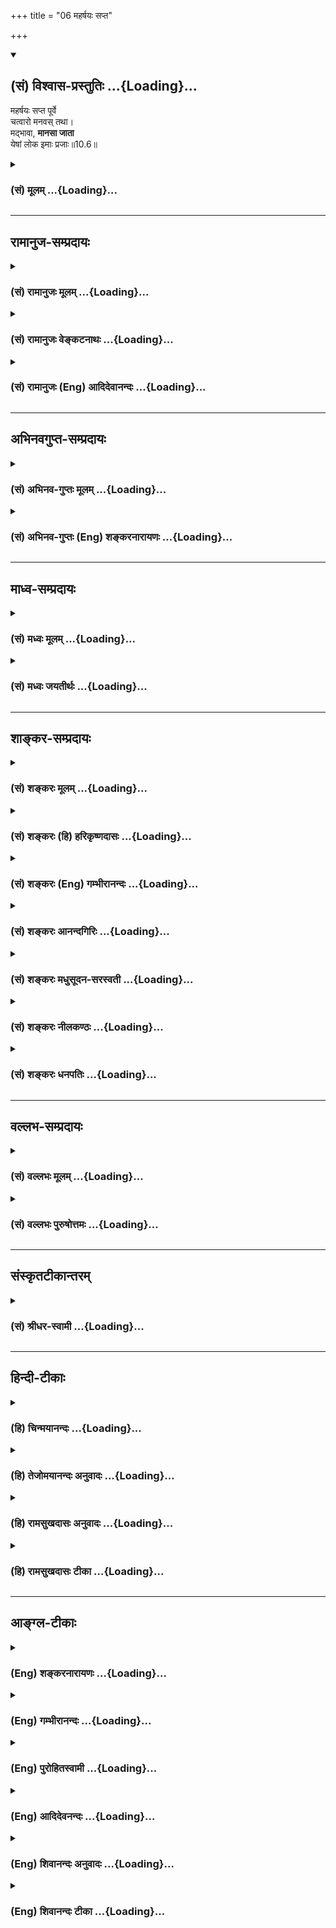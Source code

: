 +++
title = "06 महर्षयः सप्त"

+++
<div class="js_include" newlevelforh1="2" title="(सं) विश्वास-प्रस्तुतिः" unfilled url="/purANam_vaiShNavam/mahAbhAratam/06-bhIShma-parva/03-bhagavad-gItA-parva/saMskRtam/vishvAsa-prastutiH/10_vibhUti-vistAra-yoga/06_maharShayaH_sapta.md">
<details open><summary><h2>(सं) विश्वास-प्रस्तुतिः ...{Loading}...</h2></summary>

महर्षयः सप्त पूर्वे  
चत्वारो मनवस् तथा।  
मद्भावा, **मानसा जाता**  
येषां लोक इमाः प्रजाः॥10.6॥
</details>
</div>
<div class="js_include collapsed" newlevelforh1="3" title="(सं) मूलम्" unfilled url="/purANam_vaiShNavam/mahAbhAratam/06-bhIShma-parva/03-bhagavad-gItA-parva/saMskRtam/mUlam/10_vibhUti-vistAra-yoga/06_maharShayaH_sapta.md">
<details><summary><h3>(सं) मूलम् ...{Loading}...</h3></summary>

महर्षयः सप्त पूर्वे चत्वारो मनवस्तथा।  
मद्भावा मानसा जाता येषां लोक इमाः प्रजाः।।10.6।।
</details>
</div>


_________________
## रामानुज-सम्प्रदायः
<div class="js_include collapsed" newlevelforh1="3" title="(सं) रामानुजः मूलम्" unfilled url="/purANam_vaiShNavam/mahAbhAratam/06-bhIShma-parva/03-bhagavad-gItA-parva/saMskRtam/rAmAnujaH/mUlam/10_vibhUti-vistAra-yoga/06_maharShayaH_sapta.md">
<details><summary><h3>(सं) रामानुजः मूलम् ...{Loading}...</h3></summary>

।।10.6।।**पूर्वे सप्त महर्षयः** अतीतमन्वन्तरे ये भृग्वादयः सप्त महर्षयो
नित्यसृष्टिप्रवर्तनाय ब्रह्मणो मनसः संभवाः नित्यस्थितिप्रवर्तनाय ये च
सावर्णिका नाम **चत्वारो मनवः** स्थिताः **येषां** संतानमये **लोके जाता
इमाः** सर्वाः **प्रजाः;** प्रतिक्षणम् आप्रलयाद् अपत्यानाम् उत्पादकाः
पालकाश्च भवन्ति; ते भृग्वादयो मनवः च **मद्भावाः;** मम यो भावः स एव येषां
भावः ते मद्भावाः; मन्मते स्थिताः मत्संकल्पानुवर्तिन इत्यर्थः।

</details>
</div>
<div class="js_include collapsed" newlevelforh1="3" title="(सं) रामानुजः वेङ्कटनाथः" unfilled url="/purANam_vaiShNavam/mahAbhAratam/06-bhIShma-parva/03-bhagavad-gItA-parva/saMskRtam/rAmAnujaH/venkaTanAthaH/10_vibhUti-vistAra-yoga/06_maharShayaH_sapta.md">
<details><summary><h3>(सं) रामानुजः वेङ्कटनाथः ...{Loading}...</h3></summary>

  
  
।।10.6।। सृष्टिस्थितिहेतुतया प्रसिद्धेषु महत्स्वपि हेतुभूतेषु
स्वतन्त्रत्वशङ्का न कार्या; अन्यसङ्कल्पप्रसूतेष्वपि
मत्सङ्कल्पमूलत्वमनुसन्धेयमित्यस्योदाहरणतयामहर्षयः इत्युच्यत
इत्यभिप्रायेणाहसर्वस्येति। येषां लोक इमाः प्रजाः
इत्येतदभिप्रेतकथनंसर्वस्य भूतजातस्येत्यादि। सृष्टिस्थित्योरिति महर्षिषु
मनुषु च क्रमादन्वेतव्यम्। सप्तर्षीणां
पूर्वत्वविशेषणविवक्षितमाहअतीतमन्वन्तर इति। भृग्वादय इति -- महर्षीणां
भृगुरहम् \[10।25\] इति तत्प्रधानत्वं हि वक्ष्यते -- सप्त ब्रह्माण
इत्येते पुराणे निश्चयं गताः \[म.भा.12।208।5\] इत्यादिस्मारणाय सप्तशब्दः।
आर्षेयवरणे वरणीयानां गोत्राणां प्रवर्तयितार
इत्यभिप्रायेणाहनित्यसृष्टिप्रवर्तनायेति। ब्रह्मणो मनसः सम्भवा इति। सौबाले
\[1\] -- स मानसान् सप्त पुत्रानसृजत् इत्यादि।
नैमित्तिकसृष्ट्यादिव्यवच्छेदाय नित्यशब्दः। ननु ब्रह्मदिवसे चतुर्दश मनवः
क्रमादधिकुर्वन्ति; एकस्मिन् मन्वन्तरे एक एव तत्कथं चत्वार इत्यत्राहये च
सावर्णिका नामेति। ब्रह्मसावर्णो; रुद्रसावर्णो; धर्मसावर्णो; दक्षसावर्णः
इति दक्षस्य दुहितरि तैश्चतुर्भिर्मानसा जनिताः। मद्भावाः इत्येतावदत्र
विधेयम् अन्यत्सर्वं पुराणादिप्रसिद्धमनूद्यते इति ज्ञापनाय
यच्छब्दः। सन्तानमय इति। जनो लोकः प्रोक्तः इति पाठाल्लोकोऽत्र सन्तानः। येषां
৷৷. लोके जाताः -- यत्पुत्रपौत्रादिभ्यो जाता इत्यर्थः। इमाः इति निर्देशः
कालान्तरवर्तिनित्यसृष्टेरपि सङ्ग्राहकः; न तु व्युदासकः ईश्वरस्य
तत्राप्यापरोक्ष्यादित्यभिप्रायेणाहप्रतिक्षणमाप्रलयादिति। उत्पादकाः
पालकाश्चेति महर्षीणां मनूनां च यथाक्रमं निर्देशः। उत्पादिकाः
इत्यादिस्त्रीलिङ्गपाठे तु तत्तत्प्रजाभिर्यथासम्भवमन्वयः। मम यो भावः स एव
येषां भाव इति भावसामानाधिकरण्ये फलितोक्तिरियम्; मध्यमपदलोपी वा समासः।
राज्ञो भाव एव किङ्करस्य भाव इतिवदभिप्रायसाम्यापेक्षयाऽयं व्यपदेश इति
दर्शयतिमन्मते स्थिता इति। स्वाच्छन्द्यादभिप्रायसाम्यं
भृत्यादिवद्बुद्धिपूर्वानुवर्तनमात्रं च व्युदस्यति -- मत्सङ्कल्पानुवर्तिन
इति।  
  

</details>
</div>
<div class="js_include collapsed" newlevelforh1="3" title="(सं) रामानुजः (Eng) आदिदेवानन्दः" unfilled url="/purANam_vaiShNavam/mahAbhAratam/06-bhIShma-parva/03-bhagavad-gItA-parva/saMskRtam/rAmAnujaH/english/AdidevAnandaH/10_vibhUti-vistAra-yoga/06_maharShayaH_sapta.md">
<details><summary><h3>(सं) रामानुजः (Eng) आदिदेवानन्दः ...{Loading}...</h3></summary>

10.6 'The seven great Rsis of yore', namely, those seven great Rsis like
Bhrgu etc., were from the mind of Brahma in the cycle of the past Manu
to perpetuate the creation permanently; and the four Manas called the
sons of Savarna existed for the work of eternal sustentation. All
creatures in the world are their progeny. So they are the generators of
this progeny as also their sustainers till the time of Pralaya. These
Bhrgu etc., and the Manus, derive their mental condition from Me. Their
disposition is My disposition - they subsist on My disposition. The
meaning is they follow My will.

</details>
</div>


_________________
## अभिनवगुप्त-सम्प्रदायः
<div class="js_include collapsed" newlevelforh1="3" title="(सं) अभिनव-गुप्तः मूलम्" unfilled url="/purANam_vaiShNavam/mahAbhAratam/06-bhIShma-parva/03-bhagavad-gItA-parva/saMskRtam/abhinava-guptaH/mUlam/10_vibhUti-vistAra-yoga/06_maharShayaH_sapta.md">
<details><summary><h3>(सं) अभिनव-गुप्तः मूलम् ...{Loading}...</h3></summary>

।।10.6 -- 10.11।। महर्षय इत्यादि भास्वता इत्यन्तम्। परस्परबोधनया
अन्योन्यबोधस्फारसंक्रमणात् सर्व एव हि प्रमातारः एक ईश्वर इति
विततव्याप्त्या +++(S;;N वितत्य व्याप्त्या)+++ सुखेनैव
सर्वशक्तिकसर्वगतस्वात्मरूपताधिगमेन +++(S -- ताधिशयनेन अधिगमेन)+++
माहेश्वर्यमेषामिति भावः +++(After इति भावः ;N add तेषां सततयुक्तानाम्
इत्यतः प्रभृति अध्यायान्ता टीका उट्टङ्किता युगपद्धि वेद्या। तेषामेव अनु
च अर्जुनप्रश्नपद्यानि षट् उल्लिखति। श्रीभगवान् अथवा बहुना इति पर्यन्तानि
पद्यानि 23 वक्ति।। These sentences are obviously of some copyist. It is
to be noted however,that the Mss. generally contain seven (not six)+++
verses of Arjuna and then 24 +++(not 23)+++ verses of the hagavan) ।

</details>
</div>
<div class="js_include collapsed" newlevelforh1="3" title="(सं) अभिनव-गुप्तः (Eng) शङ्करनारायणः" unfilled url="/purANam_vaiShNavam/mahAbhAratam/06-bhIShma-parva/03-bhagavad-gItA-parva/saMskRtam/abhinava-guptaH/english/shankaranArAyaNaH/10_vibhUti-vistAra-yoga/06_maharShayaH_sapta.md">
<details><summary><h3>(सं) अभिनव-गुप्तः (Eng) शङ्करनारायणः ...{Loading}...</h3></summary>

10.6 See Comment under 10.11

</details>
</div>


_________________
## माध्व-सम्प्रदायः
<div class="js_include collapsed" newlevelforh1="3" title="(सं) मध्वः मूलम्" unfilled url="/purANam_vaiShNavam/mahAbhAratam/06-bhIShma-parva/03-bhagavad-gItA-parva/saMskRtam/madhvaH/mUlam/10_vibhUti-vistAra-yoga/06_maharShayaH_sapta.md">
<details><summary><h3>(सं) मध्वः मूलम् ...{Loading}...</h3></summary>

।।10.6।। पूर्वे सप्तर्षयः -- मरीचिरत्र्यङ्गिरसौ पुलस्त्यः पुलहः क्रतुः।
वसिष्ठश्च महातेजाः इति मोक्षधर्मोक्ताः \[म.भा.12।335।28\]। ते हि
सर्वपुराणेषु उच्यन्ते। चत्वारः प्रथमाः स्वायम्भुवाद्याः तेषां हीमाः
प्रजाः -- नहि भविष्यतामिमाः प्रजा इति युक्तं -- विभागः प्राधान्यं च
प्राथमिकत्वादेव भवति। गौतमखिलेषु चोक्तम् -- स्वायम्भुवं रोचिषं च रैवतं च
तथोत्तमम्। वेद यः स प्रजावान् इति। पूर्वेभ्यो ह्युत्तरा जायन्त इत्येषां
प्राधान्यम्। अजातेषु च ज्यैष्ठ्यम्। तामसस्य भगवदवतारत्वादनुक्तिः। तच्च
भागवते प्रसिद्धम्। मानसत्वं च सर्वेषां मनूनामुक्तं भागवते ()ततो
मनून्ससर्जान्ते मनसा लोकभावनान् \[ \] इति। अन्यपुत्रत्वं त्वपरित्यज्यापि
शरीरं तद्भवति। प्रमाणं चोभयविधवाक्यान्यथाऽनुपपत्तिरेव। पूर्व इति
विशेषणाच्चैतत्सिद्धिः। मत्तो भावो येषां ते मद्भावाः। ये ते ब्रह्मणो
मानसा जातास्ते मत्त एव जाता इति भावः।

</details>
</div>
<div class="js_include collapsed" newlevelforh1="3" title="(सं) मध्वः जयतीर्थः" unfilled url="/purANam_vaiShNavam/mahAbhAratam/06-bhIShma-parva/03-bhagavad-gItA-parva/saMskRtam/madhvaH/jayatIrthaH/10_vibhUti-vistAra-yoga/06_maharShayaH_sapta.md">
<details><summary><h3>(सं) मध्वः जयतीर्थः ...{Loading}...</h3></summary>

।।10.6।। महर्षयः सप्त भृग्वादय इति शङ्करः; तदसत् पूर्व इति विशेषणेन
प्रथममन्वन्तरस्थानामेव ग्रहणस्योचितत्वात् मोक्षधर्मसंवादाच्चेति भावेनाह
-- **पूर्व** इति। इतोऽपि मरीच्यादय एवेत्याह -- **ते ही**ति। निरुपपदेन
सप्तर्षिशब्देनेति शेषः। पूर्वे इत्यस्योत्तरत्र सम्बन्धेऽपि एतत्सिद्धमिति
भावेनानेकप्रमाणोपन्यासः। ब्रह्मसावर्ण्यो रुद्रसावर्ण्यो दक्षसावर्ण्यो
धर्मसावर्ण्य इति भविष्यन्तश्चत्वारो मनव इत्यन्ये; तदसदिति भावेनाह --
**चत्वार** इति। स्वायम्भुवस्वारोचिषरैवतोत्तमाः। प्रथमातिक्रमे
कारणाभावादिति भावः। किञ्चयेषां लोक इमाः,प्रजाः इति विशेषणमेष्वेव
सम्भवति; नेतरेष्वतोऽप्येवमित्याह -- **तेषां ही**ति। इमा वर्तमानाः प्रजा
अपत्यानि। ननु चतुर्दशमनवस्तेषु चतुर्णां यत्पृथक्करणं तत्र कारणेन
भाव्यम्। अस्ति च तत्परोक्तेषु संज्ञासाम्यम् न तु स्वायम्भुवादिषु अतः
कथमेतत् इत्यत आह -- **विभाग** इति। प्राधान्यादेवेति शेषः
संज्ञासाम्यस्याप्रयोजकत्वात्। अन्यथा मेरुसावर्णेरपि ग्रहणप्रसङ्गादिति
भावः। अस्त्वेवं प्राधान्यं च परोक्तानामेवेत्यत आह -- **प्राधान्यं
चे**ति। स्वायम्भुवादीनामिति शेषः। किञ्च श्रुतौ स्वायम्भुवादीनामेव
पृथक्करणात्त एवात्रेत्याह -- **गौतमे**ति। पृथक्करणे न फलमिति शेषः।
प्राथमिकत्वादेव प्राधान्यं भवतीत्युक्तं तत्कथं इत्यत आह -- **पूर्वेभ्यो
ही**ति। तत्सन्ततावित्यर्थः। तेषां पूर्वेषां उत्तरान्प्रति।
तत्सन्ततावजातान् प्रति प्रथमानां कथं प्राधान्यं इत्यत आह --
**अजातेष्वि**ति। विषयसप्तमीयम्। ज्यैष्ठ्यं प्रथमानां प्राधान्यमित्यर्थः।
इदमुक्तं भवति -- प्रधानगुणभावो हि सति सम्बन्धे भवति। अयुगपद्भाविषु
चैतेषु प्रथमानामेव प्राधान्यं; उत्तरेषगुणत्वमुक्तविधया सम्भवति। न
त्वन्यथा कथमपीति। प्रथमाश्चेद्गृह्यन्ते तदा चतुर्थस्तामसो गीताभिप्रेततया
कुतो न व्याख्यायते इत्यत आह -- **तामसस्ये**ति। अनुक्तिरव्याख्यानं भगवति
चमद्भावा मानसा जाताः इति विशेषणासम्भवादिति भावः। तामसस्य भगवदवतारत्वं
कुतः इत्यत आह -- **तच्चे**ति। चतुर्थ उत्तमभ्राता मनुर्नाम्ना च तामसः।
\[भाग.8।1।27\] हरिरित्याहृतो येन गजेन्द्रो मोचितो ग्रहात् \[भाग.8।1।30\]
इत्यादिना। ननु यदि विशेषणासम्भवात्प्रथमप्राप्तातिक्रमेण तत्सम्भवतां
ग्रहणम्। तर्हिमानसा जाताः इति विशेषणासम्भवादेतान्परित्यज्य
ब्रह्मसावर्ण्यादय एव ग्राह्यास्तेषु तत्सम्भवादिति **भास्करः** तत्राह --
**मानसत्वं चे**ति। चतुर्णां दक्षदुहितरि किल भावो युगपदासीदित्येवंविधं
मानसत्वं न सर्वेषामिति चेत्; न अत्रार्थे तद्धितोत्पत्तेरस्मरणात्। ननु
ब्रह्मपुत्राः सन्तु मानसाः; न तु तदा ते मनवः; किन्तु मच्छरीरं परित्यज्य
प्रियव्रतादिपुत्रा जातास्तदैव; अतो मनुषु मानसत्वमसम्भाव्यमित्यत आह --
**अन्ये**ति। तन्मानसं शरीरं अपरित्यज्य स्थितानामप्यन्यपुत्रत्वं
सम्भवतीति योजना। द्वितीये शरीरे जाते तत्पूर्वशरीरेणैक्यमापद्यत इति
सम्प्रदायविदः। किमत्र प्रमाणं इत्यत आह -- **प्रमाणं** चेति। मनूनामेव
ब्रह्ममानसपुत्रत्ववाक्यं प्रियव्रतादिपुत्रत्ववाक्यं चेत्युभयविधवाक्यम्।
उपचारत्वकल्पना क्लिष्टैव। किञ्चपूर्वे इति विशेषणं पूर्वेणैव सम्बध्यते;
परेणैव वोभाभ्यामपीति त्रयः पक्षाः; पक्षत्रयेऽपि चत्वारो मनवः प्रथमा
एवेति सिध्यति आद्ये सप्तर्षीणां प्रथमत्वेन तत्साहचर्यात्;
द्वितीयतृतीययोर्वचनादेवेति भावेनाह -- **पूर्व** इति। मयि भावो येषामिति
व्याख्यानं प्रकृतासङ्गतं कारणत्वस्यात्र प्रकृतत्वादिति भावेनाह --
**मत्त** इति। भावो जन्म। ननुमानसा जाताः इत्यनेन भगवतस्तत्कारणत्वमुच्यते;
मैवन्ततो मनून् इति वचनस्य सत्वेन ब्रह्मणो मानसा जाता इति
व्याख्येयत्वात्; तर्हि कथं न व्याहतिः इत्यत आह -- **ये त** इति। मत्त एव
ब्रह्मान्तर्यामिणः। ब्रह्मा तु द्वारमात्रमिति भावः।

</details>
</div>


_________________
## शाङ्कर-सम्प्रदायः
<div class="js_include collapsed" newlevelforh1="3" title="(सं) शङ्करः मूलम्" unfilled url="/purANam_vaiShNavam/mahAbhAratam/06-bhIShma-parva/03-bhagavad-gItA-parva/saMskRtam/shankaraH/mUlam/10_vibhUti-vistAra-yoga/06_maharShayaH_sapta.md">
<details><summary><h3>(सं) शङ्करः मूलम् ...{Loading}...</h3></summary>

।।10.6।। --,**महर्षयः सप्त** भृग्वादयः **पूर्वे** अतीतकालसंबन्धिनः;
**चत्वारः मनवः तथा** सावर्णा इति प्रसिद्धाः; ते च **मद्भावाः**
मद्गतभावनाः वैष्णवेन सामर्थ्येन उपेताः; **मानसाः** मनसैव उत्पादिताः मया
**जाताः** उत्पन्नाः; **येषां** मनूनां महर्षीणां च सृष्टिः **लोके इमाः**
स्थावरजङ्गमलक्षणाः **प्रजाः**।।

</details>
</div>
<div class="js_include collapsed" newlevelforh1="3" title="(सं) शङ्करः (हि) हरिकृष्णदासः" unfilled url="/purANam_vaiShNavam/mahAbhAratam/06-bhIShma-parva/03-bhagavad-gItA-parva/saMskRtam/shankaraH/hindI/harikRShNadAsaH/10_vibhUti-vistAra-yoga/06_maharShayaH_sapta.md">
<details><summary><h3>(सं) शङ्करः (हि) हरिकृष्णदासः ...{Loading}...</h3></summary>

।।10.6।। तथा --, भृगु आदि सप्त महर्षि और पहले होनेवाले चार मनु जिनका अतीत
कालसे सम्बन्ध है और जो सावर्ण इस नामसे पुराणोंमें प्रसिद्ध हैं; ये सभी
मुझमें भावनावाले -- ईश्वरीय सामर्थ्यसे युक्त और मेरे द्वारा मनसे उत्पन्न
किये हुए हैं; जिस मनु और महर्षियोंकी रची हुई ये चर और अचररूप सब प्रजाएँ
लोकमें प्रसिद्ध हैं।

</details>
</div>
<div class="js_include collapsed" newlevelforh1="3" title="(सं) शङ्करः (Eng) गम्भीरानन्दः" unfilled url="/purANam_vaiShNavam/mahAbhAratam/06-bhIShma-parva/03-bhagavad-gItA-parva/saMskRtam/shankaraH/english/gambhIrAnandaH/10_vibhUti-vistAra-yoga/06_maharShayaH_sapta.md">
<details><summary><h3>(सं) शङ्करः (Eng) गम्भीरानन्दः ...{Loading}...</h3></summary>

10.6 Sapta, the seven; maharsayah, great sages-Bhrgu and others; tatha,
as also; catvarah, the four; manavah, Manus \[Savarni, Dharma-savarini,
Daksa-savarni, and Savarna.-Tr.\]- well known as Savarnas; purve, of
ancient days; yesam, of whom, of which Manus and the great sages; imah,
these; prajah, creatures, moving and non-moving; loke in the world, are
the creation; madbhavah, had their thoughts fixed on Me-they had their
minds fixed on Me, (and hence) they were endowed with the power of
Visnu; and they jatah, were born; manasa; from My mind-they were created
by Me through My mind itself.

</details>
</div>
<div class="js_include collapsed" newlevelforh1="3" title="(सं) शङ्करः आनन्दगिरिः" unfilled url="/purANam_vaiShNavam/mahAbhAratam/06-bhIShma-parva/03-bhagavad-gItA-parva/saMskRtam/shankaraH/AnandagiriH/10_vibhUti-vistAra-yoga/06_maharShayaH_sapta.md">
<details><summary><h3>(सं) शङ्करः आनन्दगिरिः ...{Loading}...</h3></summary>

।।10.6।। न केवलं भगवतः सर्वप्रकृतित्वमेव किंतु
सर्वज्ञत्वसर्वेश्वरत्वरूपमधिष्ठातृत्वमपीत्याह -- **किञ्चेति।** आद्या
भृग्वादयो वसिष्ठान्ताः सर्वज्ञा विद्यासंप्रदायप्रवर्तकाः। तथेति मनूनामपि
पूर्वत्वेनाद्यत्वमनुकृष्यते। के ते मनवस्तत्राह -- **सावर्णा इतीति।**
प्रसिद्धाः पुराणेषु प्रजानां पालकाः स्वयमीश्वराश्चेति शेषः। महर्षीणां
मनूनां च तुल्यं विशेषणं -- **ते चेति।** मयि सर्वज्ञे सर्वेश्वरे गता
भावना येषां ते तथा। भावनाफलमाह -- **वैष्णवेनेति।** वैष्णव्या
शक्त्याधिष्ठितत्वेन ज्ञानैश्वर्यवन्त इत्यर्थः। तेषां जन्मनो
वैशिष्ट्यमाचष्टे -- **मानसा इति।** मन्वादीनेव विशिनष्टि -- **येषामिति।**
विद्यया जन्मना च संततिभूता मन्वादीनामस्मिंल्लोके सर्वाः प्रजा इत्यर्थः।

</details>
</div>
<div class="js_include collapsed" newlevelforh1="3" title="(सं) शङ्करः मधुसूदन-सरस्वती" unfilled url="/purANam_vaiShNavam/mahAbhAratam/06-bhIShma-parva/03-bhagavad-gItA-parva/saMskRtam/shankaraH/madhusUdana-sarasvatI/10_vibhUti-vistAra-yoga/06_maharShayaH_sapta.md">
<details><summary><h3>(सं) शङ्करः मधुसूदन-सरस्वती ...{Loading}...</h3></summary>

।।10.6।। इतश्चैतदेवमाह -- महर्षयो वेदतदर्थद्रष्टारः सर्वज्ञा
विद्यासंप्रदायप्रवर्तका भृग्वाद्याः सप्त पूर्वे सर्गाद्यकालाविर्भूताः।
तथाच पुराणंभृगुं मरिचिमत्रिं च पुलस्त्यं पुलहं क्रतुम्। वसिष्ठं च
महातेजाः सोऽसृजन्मनसा सुतान्। सप्त ब्रह्माण इत्येते पुराणे निश्चयं गताः
इति। तथा चत्वारो मनवः सावर्णा इति प्रसिद्धाः। अथवा महर्षयः सप्त
भृग्वाद्याः;तेऽभ्योऽपि पूर्वे प्रथमाश्चत्वारः सनकाद्या महर्षयो; मनवस्तथा
स्वायंभुवाद्याश्चतुर्दश मयि परमेश्वरे भावो भावना येषां ते मद्भावा
मच्चिन्तनपराः। मद्भावनावशादाविर्भूतमदीयज्ञानैश्वर्यशक्तय इत्यर्थः।
मानसाः मनःसंकल्पादेवोत्पन्ना नतु योनिजाः। अतो विशुद्धजन्मत्वेन
सर्वप्राणिश्रेष्ठा मत्तएव हिरण्यगर्भात्मनो जाताः सर्गाद्यकाले
प्रादुर्भूताः। येषां महर्षीणां सप्तानां,भृग्वादीनां चतुर्णां च सनकादीनां
मनूनां च चतुर्दशानां अस्मिल्ँ लोके जन्मना च विद्यया च सन्ततिभूता इमा
ब्राह्मणाद्याः सर्वाः प्रजाः।

</details>
</div>
<div class="js_include collapsed" newlevelforh1="3" title="(सं) शङ्करः नीलकण्ठः" unfilled url="/purANam_vaiShNavam/mahAbhAratam/06-bhIShma-parva/03-bhagavad-gItA-parva/saMskRtam/shankaraH/nIlakaNThaH/10_vibhUti-vistAra-yoga/06_maharShayaH_sapta.md">
<details><summary><h3>(सं) शङ्करः नीलकण्ठः ...{Loading}...</h3></summary>

।।10.6।। एतदेव शिष्टाचारप्रदर्शनेन द्रढयति -- **महर्षय इति।** सप्त
भृग्वाद्याश्चत्वारः सनकादयश्च पूर्वे प्रसिद्धा महर्षय इति संबन्धः। तथा
मनवश्चतुदर्श प्रसिद्धाः। ते सर्वे मानसा हिरण्यगर्भरूपस्य मम मनस
एवोद्भूता अयोनिजा जाता उत्पन्नाः। इमाः प्रजाश्चतुर्विधा अयं लोकश्च
तदाधारभूतः तदुभयं येषां यत्संबन्धि संततिर्येषां संततिरित्यर्थः। यद्ववा
येषामिति षष्ठी पञ्चम्यर्थे। येभ्य इमाः प्रजा अयं लोकश्च जाता इत्यर्थः।
तेऽपि मद्भावा मय्येव भावो मनो येषां ते। प्रसिद्धमहिमानोऽप्येते यतो
मामेवोपासतेऽतस्त्वमपि मामुपास्वेति भावः।

</details>
</div>
<div class="js_include collapsed" newlevelforh1="3" title="(सं) शङ्करः धनपतिः" unfilled url="/purANam_vaiShNavam/mahAbhAratam/06-bhIShma-parva/03-bhagavad-gItA-parva/saMskRtam/shankaraH/dhanapatiH/10_vibhUti-vistAra-yoga/06_maharShayaH_sapta.md">
<details><summary><h3>(सं) शङ्करः धनपतिः ...{Loading}...</h3></summary>

।।10.6।। स्वसामर्थ्यंयुक्तानां स्वेनोत्पादितानां भृग्वादीनामपि
लोकेश्वरत्वं प्रसिद्धं किं वक्त्वयं मम लोकमहेश्वरत्वमित्याह -- महर्षय
इति। महर्षयः सप्त भृग्वादयः पूर्वेऽतीतकालसंबन्धिनोभृगु मरीचिमत्रिं च
पुलस्त्यं पुलहं क्रतुं। वसिष्ठं च महातेजाः सोऽसृजन्मनसा सुतान्
इत्युक्ताःचत्वारो मनवस्तथा; सावर्णिस्तु मनुर्योऽसौ मैत्रेय भविता ततः।
नवमो दक्ष्सावर्णिर्मैत्रेय भविता मनुः। एकादशश्र्च भविता धर्मसावर्णिको
मनुः। रुद्रपुत्रस्तु सावर्णो भविता द्वादशो मनुः।। इति विष्णुपुराणादौ
सावर्णा इति प्रसिद्धाः। महर्षयः सप्त भृग्वादयः। तेभ्योऽपि पूर्वे
प्रथमाश्चत्वारः सन्काद्या महर्षयः मनवस्तथा स्वयंभुवाद्याश्चतुर्दशेति वा।
अस्मिन्पक्षे सनकाद्याश्र्चतुर्दशेत्यध्याहारदोषमभिप्रेत्याचार्यैरयं पक्षो
न प्रदर्शितः। ते च मद्भावा मद्भतभावना मयि परमात्मनि भावना येषामतो
वैष्णवेन सामर्थ्येन युक्ता मानसा मया मनसैवोत्पादिताः सन्तो जाताः
उत्पन्ना यथायथं योनितोऽयोनितश्च येषां महर्षीणां मनूनां च लोके इमा
विद्यया च जन्मना च सन्ततिभूताः प्रजाः स्थावरजंगमलक्षणाः।

</details>
</div>


_________________
## वल्लभ-सम्प्रदायः
<div class="js_include collapsed" newlevelforh1="3" title="(सं) वल्लभः मूलम्" unfilled url="/purANam_vaiShNavam/mahAbhAratam/06-bhIShma-parva/03-bhagavad-gItA-parva/saMskRtam/vallabhaH/mUlam/10_vibhUti-vistAra-yoga/06_maharShayaH_sapta.md">
<details><summary><h3>(सं) वल्लभः मूलम् ...{Loading}...</h3></summary>

।।10.6।। एवं जातस्य गुणसर्गस्य हेतुरहमज एक इत्युक्त्वाअहमादिर्हि देवानां
\[10।2\] इति व्याचष्टे -- महर्षय इति। गुणसंसर्गिण एते पूर्वे
भृग्वादयःसप्त ब्रह्माण्ड इत्येते पुराणे निश्चयं गताः
\[म.भा.12।208।5\],इत्यादिपुराणप्रसिद्धाः। मानसाः तथा चतुर्दशसु मनुषु
पूर्वे प्रथमाश्चत्वारो मनवः स्वायम्भुवस्वारोचिषोत्तमतामसाख्या इत्येते
नित्यसर्गप्रवर्त्तनार्था मद्भावा जाताः; मत्त एवेत्यनुवर्त्तनीयम्। एतेन
कारणभूतसर्वर्षिमनुदेवानामादिभूततयाऽनादित्वं स्वस्योक्तम्। एतेषां तु
बुद्ध्यादिवन्न प्राकृतभावत्वमेव; किन्तु मद्भावत्वमिति। तदाह -- मद्भावा
इति। मम भावः सामर्थ्यं तेजोभावो वा येषु ते तथा; एते मानसा भावाश्चेतनाः
मत् मत्तो जाता इति वा; अथवा बुद्ध्यादयो येषां लोक इमाः प्रजास्ते
महर्षिमन्वादयश्चेत्येते सर्वे भावा मत् मत्तो मानसा जाताःइच्छामात्रेण
मनसा प्रवाहं सृष्टवान् हरिः इति भगवन्मुखोक्तेः सोऽकामयत बहु स्यां
प्रजायेय \[तै.उ.2।6।1\] इति असतोऽधिमनो यस्य मनः प्रजापतिमसृजत; प्रजापतिः
प्रजा असृजत; तद्वा इदं मय्येव परमं प्रतिष्ठितम्। मनसो ह्येव खल्विमानि
भूतानि जायन्ते; मनसो वशे सर्वमिदं बभूव; कामस्तदग्रे समवर्त्तताधीः
इत्यादिश्रुतेश्च।

</details>
</div>
<div class="js_include collapsed" newlevelforh1="3" title="(सं) वल्लभः पुरुषोत्तमः" unfilled url="/purANam_vaiShNavam/mahAbhAratam/06-bhIShma-parva/03-bhagavad-gItA-parva/saMskRtam/vallabhaH/puruShottamaH/10_vibhUti-vistAra-yoga/06_maharShayaH_sapta.md">
<details><summary><h3>(सं) वल्लभः पुरुषोत्तमः ...{Loading}...</h3></summary>

  
  
।।10.6।। ननु कृष्यादिप्रयुक्तधर्माचरणादिभिः सर्वेषां तत्तत्फलरूपा भावा
भवन्ति; तत्कथं भवत एव इत्याकाङ्क्षायामाह -- महर्षय इति। महर्षयः सप्त
भृग्वादयः; ततः पूर्वे अन्ये चत्वारो महर्षयः; तथा स्वायम्भुवादयो मनवः;
हिरण्यगर्भात्मनो मम मानसा मद्भावा मदीयोऽनुभावो मत्क्रीडार्थरूपो येषु
तादृशा जाताः। येषां लोके इमाः प्रजास्तदुक्तप्रवर्तमाना भवन्तीत्यर्थः।
अतोऽपि मत्त एव भवन्तीति भावः।  
  

</details>
</div>


_________________
## संस्कृतटीकान्तरम्
<div class="js_include collapsed" newlevelforh1="3" title="(सं) श्रीधर-स्वामी" unfilled url="/purANam_vaiShNavam/mahAbhAratam/06-bhIShma-parva/03-bhagavad-gItA-parva/saMskRtam/shrIdhara-svAmI/10_vibhUti-vistAra-yoga/06_maharShayaH_sapta.md">
<details><summary><h3>(सं) श्रीधर-स्वामी ...{Loading}...</h3></summary>

।।10.6।। किंच **-- महर्षय इति।** सप्त महर्षयोभृग्वादयः सप्त ब्राह्मणा
इत्येते पुराणे निश्चयं गता इत्यादि पुराणप्रसिद्धाः। तेभ्योऽपि
पूर्वेऽन्ये चत्वारो महर्षयः सनकादयः; तथा मनवः स्वायंभुवादयः मद्भावा
मदीयो भावः प्रभावो येषु ते हिरण्यगर्भात्मनो ममैव मनसः
संकल्पमात्राज्जाताः। प्रभावमेवाह **-- येषामिति।** येषां भृग्वादीनां च
सनकादीनां चेमा ब्राह्मणाद्या लोके वर्धमाना यथायथं पुत्रपौत्रादिरूपाः
शिष्यादिरूपाश्च प्रजा जाता वर्तन्ते।

</details>
</div>


_________________
## हिन्दी-टीकाः
<div class="js_include collapsed" newlevelforh1="3" title="(हि) चिन्मयानन्दः" unfilled url="/purANam_vaiShNavam/mahAbhAratam/06-bhIShma-parva/03-bhagavad-gItA-parva/hindI/chinmayAnandaH/10_vibhUti-vistAra-yoga/06_maharShayaH_sapta.md">
<details><summary><h3>(हि) चिन्मयानन्दः ...{Loading}...</h3></summary>

।।10.6।। इस अध्याय के दूसरे श्लोक में जिस सिद्धांत का संकेत मात्र किया
गया है कि किस प्रकार सप्तर्षि; सनकादि चार कुमार और चौदह मनु; परमेश्वर के
मन से उत्पन्न हुए हैं। ये सभी मिलकर जगत् के उपादान और निमित्त कारण हैं;
क्योंकि यहाँ कहा गया है; इनसे यह सम्पूर्ण प्रजा उत्पन्न हुई है। सप्तर्षि
जिन्हें पुराणों में मानवीय रूप में चित्रित किया गया है; वे सप्तर्षि
अध्यात्मशास्त्र की दृष्टि से महत् तत्त्व; अहंकार और पंच तन्मात्राएं हैं।
इन सब के संयुक्त रूप को ही जगत् कहते हैं। व्यक्तिगत दृष्टि से;
सप्तर्षियों के रूपक का आशय समझना बहुत सरल है। हम जानते हैं कि जब हमारे
मन में कोई संकल्प उठता है; तब वह स्वयं हमें किसी भी प्रकार से विचलित
करने में समर्थ नहीं होता। परन्तु; किसी एक विषय के प्रति जब यह संकल्प
केन्द्रीभूत होकर कामना का रूप ले लेता है; तब कामना में परिणित वही संकल्प
अत्यन्त शक्तिशाली बनकर हमारी शान्ति और सन्तुलन को नष्ट कर देता है। ये
संकल्प ही बाहर प्रक्षेपित होकर पंच विषयों का ग्रहण और उनके प्रति हमारी
प्रतिक्रियायें व्यक्त कराते हैं। यह संकल्पधारा और इसका प्रक्षेपण ये
दोनों मिलकर हमारे सुखदुख पूर्ण यशअपयश तथा प्रयत्न और प्राप्ति के छोटे से
जगत् के निमित्त और उपादान कारण बन जाते हैं। पूर्वकाल के चार (सनकादि) और
मनु श्री शंकराचार्य अपने भाष्य में इस प्रकार पदच्छेद करते हैं कि
पूर्वकाल सम्बन्धी और चार मनु। यहाँ इसका आध्यात्मिक विश्लेषण करना उचित है
जिसके लिए हमें दूसरी पंक्ति में आधार भी मिलता है। भगवान् कहते हैं; ये सब
मेरे मन से अर्थात् संकल्प से ही प्रकट हुए हैं। पुराणों में ऐसा वर्णन किया
गया है कि सृष्टि के प्रारम्भ में ही सृष्टिकर्ता ब्रह्माजी से चार मानस
पुत्र सनत्कुमार; सनक; सनातन और सनन्दन का जन्म हुआ। हममें से प्रत्येक
(व्यष्टि) व्यक्ति में निहित सृजन शक्ति अथवा सृजन की प्रवृत्ति के माध्यम
से व्यक्त चैतन्य ही व्यष्टि सृष्टि का निर्माता है। यह सृजन की प्रवृत्ति
अन्तकरण के चार भागों में व्यक्त होती है तभी किसी प्रकार का निर्माण कार्य
होता है। वे चार भाग हैं संकल्प (मन); निश्चय (बुद्धि); पूर्वज्ञान का
स्मरण (चित्त) और कर्तृत्वाभिमान (अहंकार)। मन; बुद्धि; चित्त और अहंकार इन
चारों को उपर्युक्त चार मानस पुत्रों के द्वारा इंगित किया गया है। इस
प्रकार एक ही श्लोक में समष्टि और व्यष्टि की सृष्टि के कारण बताए गए हैं।
समष्टि सृष्टि की उत्पत्ति एवं स्थिति के लिए महत् तत्त्व; अहंकार और पंच
तन्मात्राएं कारण हैं; जबकि व्यष्टि सृष्टि का निर्माण मन; बुद्धि; चित्त
और अहंकार की क्रियाओं से होता है। संक्षेप में; सप्तर्षि समष्टि सृष्टि के
तथा चार मानस पुत्र व्यष्टि सृष्टि के निमित्त और उपादान कारण हैं। व्यष्टि
और समष्टि की दृष्टि से; सृष्टि के अभिप्राय को समझने की क्या आवश्यकता है
सुनो --

</details>
</div>
<div class="js_include collapsed" newlevelforh1="3" title="(हि) तेजोमयानन्दः अनुवादः" unfilled url="/purANam_vaiShNavam/mahAbhAratam/06-bhIShma-parva/03-bhagavad-gItA-parva/hindI/tejomayAnandaH/anuvAdaH/10_vibhUti-vistAra-yoga/06_maharShayaH_sapta.md">
<details><summary><h3>(हि) तेजोमयानन्दः अनुवादः ...{Loading}...</h3></summary>

।।10.6।। सात महर्षिजन, पूर्वकाल के चार (सनकादि) तथा (चौदह) मनु ये मेरे
प्रभाव वाले मेरे संकल्प से उत्पन्न हुए हैं, जिनकी संसार (लोक) में यह
प्रजा है।।

</details>
</div>
<div class="js_include collapsed" newlevelforh1="3" title="(हि) रामसुखदासः अनुवादः" unfilled url="/purANam_vaiShNavam/mahAbhAratam/06-bhIShma-parva/03-bhagavad-gItA-parva/hindI/rAmasukhadAsaH/anuvAdaH/10_vibhUti-vistAra-yoga/06_maharShayaH_sapta.md">
<details><summary><h3>(हि) रामसुखदासः अनुवादः ...{Loading}...</h3></summary>

।।10.6।। सात महर्षि और उनसे भी पूर्वमें होनेवाले चार सनकादि तथा चौदह मनु
-- ये सब-के-सब मेरे मनसे पैदा हुए हैं और मेरेमें भाव (श्रद्धाभक्ति)
रखनेवाले हैं, जिनकी संसारमें यह सम्पूर्ण प्रजा है।

</details>
</div>
<div class="js_include collapsed" newlevelforh1="3" title="(हि) रामसुखदासः टीका" unfilled url="/purANam_vaiShNavam/mahAbhAratam/06-bhIShma-parva/03-bhagavad-gItA-parva/hindI/rAmasukhadAsaH/TIkA/10_vibhUti-vistAra-yoga/06_maharShayaH_sapta.md">
<details><summary><h3>(हि) रामसुखदासः टीका ...{Loading}...</h3></summary>

।।10.6।।***व्याख्या --***\[पीछेके दो श्लोकोंमें भगवान्ने प्राणियोंके
भाव-रूपसे बीस विभूतियाँ बतायीं। अब इस श्लोकमें व्यक्ति-रूपसे पचीस
विभूतियाँ बता रहे हैं, जो कि प्राणियोंमें विशेष प्रभावशाली और जगत्के
कारण हैं। \]  
  
**'महर्षयः सप्त'--** जो दीर्घ आयुवाले; मन्त्रोंको प्रकट करनेवाले;
ऐश्वर्यवान्; दिव्य दृष्टिवाले; गुण, विद्या; आदिसे वृद्ध धर्मका साक्षात्
करनेवाले; और गोत्रोंके प्रवर्तक हैं -- ऐसे सातों गुणोंसे युक्त ऋषि
सप्तर्षि कहे जाते हैं **(टिप्पणी प₀ 540.1)**। मरीचि, अङ्गिरा, अत्रि,
पुलस्त्य, पुलह, क्रतु और वसिष्ठ -- ये सातों ऋषि उपर्युक्त सातों ही
गुणोंसे युक्त हैं। ये सातों ही वेदवेत्ता हैं, वेदोंके आचार्य माने गये
हैं, प्रवृत्ति-धर्मका संचालन करनेवाले हैं और प्रजापतिके कार्यमें नियुक्त
किये गये हैं **(टिप्पणी प₀ 540.2)**। इन्हीं सात ऋषियोंको यहाँ 'महर्षि'
कहा गया है।

</details>
</div>


_________________
## आङ्ग्ल-टीकाः
<div class="js_include collapsed" newlevelforh1="3" title="(Eng) शङ्करनारायणः" unfilled url="/purANam_vaiShNavam/mahAbhAratam/06-bhIShma-parva/03-bhagavad-gItA-parva/english/shankaranArAyaNaH/10_vibhUti-vistAra-yoga/06_maharShayaH_sapta.md">
<details><summary><h3>(Eng) शङ्करनारायणः ...{Loading}...</h3></summary>

10.6. The ancient Seven Great-Seers and also the Four Manus, of whom
these creatures in this world are offsprings-they have been born as My
mental dispositions.

</details>
</div>
<div class="js_include collapsed" newlevelforh1="3" title="(Eng) गम्भीरानन्दः" unfilled url="/purANam_vaiShNavam/mahAbhAratam/06-bhIShma-parva/03-bhagavad-gItA-parva/english/gambhIrAnandaH/10_vibhUti-vistAra-yoga/06_maharShayaH_sapta.md">
<details><summary><h3>(Eng) गम्भीरानन्दः ...{Loading}...</h3></summary>

10.6 The seven great sages as also the four Manus of anceint days, of
whom are these creatures in the world, had their thoughts fixed on Me,
and they were born from My mind.

</details>
</div>
<div class="js_include collapsed" newlevelforh1="3" title="(Eng) पुरोहितस्वामी" unfilled url="/purANam_vaiShNavam/mahAbhAratam/06-bhIShma-parva/03-bhagavad-gItA-parva/english/purohitasvAmI/10_vibhUti-vistAra-yoga/06_maharShayaH_sapta.md">
<details><summary><h3>(Eng) पुरोहितस्वामी ...{Loading}...</h3></summary>

10.6 The seven Great Seers,\* the Progenitors of mankind, the Ancient
Four,\*\* and the Lawgivers were born of My Will and come forth direct
from Me. The race of mankind has sprung from them. \[\* Mareechi, Atri,
Angira, Pulah, Kratu, Pulastya, Vahishta. \*\* The Masters: Sanak,
Sanandan, Sanatan, Sanatkumar.\]

</details>
</div>
<div class="js_include collapsed" newlevelforh1="3" title="(Eng) आदिदेवनन्दः" unfilled url="/purANam_vaiShNavam/mahAbhAratam/06-bhIShma-parva/03-bhagavad-gItA-parva/english/AdidevanandaH/10_vibhUti-vistAra-yoga/06_maharShayaH_sapta.md">
<details><summary><h3>(Eng) आदिदेवनन्दः ...{Loading}...</h3></summary>

10.6 The seven great seers of yore and similarly the four Manus, all
possessing My mental disposition, were born of My mind. All these
creatures of the world are descended from them.

</details>
</div>
<div class="js_include collapsed" newlevelforh1="3" title="(Eng) शिवानन्दः अनुवादः" unfilled url="/purANam_vaiShNavam/mahAbhAratam/06-bhIShma-parva/03-bhagavad-gItA-parva/english/shivAnandaH/anuvAdaH/10_vibhUti-vistAra-yoga/06_maharShayaH_sapta.md">
<details><summary><h3>(Eng) शिवानन्दः अनुवादः ...{Loading}...</h3></summary>

10.6 The seven great sages, the ancient four and also the Manus,
possessed of powers like Me (on account of their minds being fixed on
Me), were born of (My) mind; from them are these creatures born in this
world.

</details>
</div>
<div class="js_include collapsed" newlevelforh1="3" title="(Eng) शिवानन्दः टीका" unfilled url="/purANam_vaiShNavam/mahAbhAratam/06-bhIShma-parva/03-bhagavad-gItA-parva/english/shivAnandaH/TIkA/10_vibhUti-vistAra-yoga/06_maharShayaH_sapta.md">
<details><summary><h3>(Eng) शिवानन्दः टीका ...{Loading}...</h3></summary>

10.6 महर्षयः the great Rishis; सप्त seven; पूर्वे ancient; चत्वारः four;
मनवः Manus; तथा also; मद्भावाः possessed of powers like Me; मानसाः from
mind; जाताः born; येषाम् from whom; लोके in world; इमाः these; प्रजाः
creatures. Commentary In the beginning I was alone and from Me came the
mind and from the mind were produced the seven sages (such as Bhrigu;
Vasishtha and others); the ancient four Kumaras (Sanaka; Sanandana;
Sanatkumara and Sanatsujata); as well as the four Manus of the past ages
known as Savarnis; all of whom directed their thoughts to Me exclusively
and were therefore endowed with divine powers and supreme wisdom.The
four Kumaras (chaste; ascetic youths) declined to marry and create
offspring. They preferred to remain perpetual celibates and to practise
BrahmaVichara or profound meditation on Brahman or the Absolute.They
were all created by Me; by mind alone. They were all mindborn sons of
Brahma. They were not born from the womb like ordinary mortals. Manavah;
men; the present inhabitants of this world; are the sons of Manu. The
Manus are the mindborn sons of God. These creatures which consist of the
moving and the unmoving beings are born of the seven great sages and the
four Manus. The great sages were original teaches of BrahmaVidya or the
ancient wisdom of the Upanishads. The Manus were the rulers of men. They
framed the code or rules of conduct or the laws of Dharma for the
guidance and uplift of humanity.The seven great sages represent the
seven planes also. In the macrocosm; Mahat or cosmic Buddhi; Ahamkara or
the cosmic egoism and the five Tanmatras or the five rootelements of
which the five great elements; viz.; earth; water; fire; air and ether
are the gross forms; represent the seven great sages. This gross
universe with the moving and the unmoving beings and the subtle inner
world have come out of the above seven principles. In mythology or the
Puranic terminology these seven principles have been symbolised and give
human names. Bhrigu; Marichi; Atri; Pulastya; Pulaha; Kratu and
Vasishtha are the seven great sages.In the microcosm; Manas (mind);
Buddhi (intellect); Chitta (subconsciousness) and Ahamkara (egoism) have
been symbolised as the four Manus and given human names. The first group
forms the base of the macrocosm. The second group forms the base of the
microcosm (individuals). These two groups constitute this vast universe
of sentient life.Madbhava with their being in Me; of My nature.

</details>
</div>
